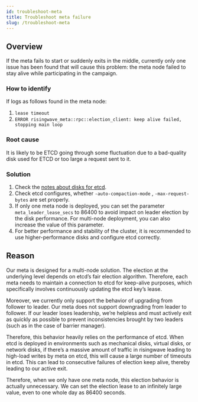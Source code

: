 ```yaml
---
id: troubleshoot-meta
title: Troubleshoot meta failure
slug: /troubleshoot-meta
---
```


## Overview

If the meta fails to start or suddenly exits in the middle, currently only one issue has been found that will cause this problem: the meta node failed to stay alive while participating in the campaign.

### How to identify

If logs as follows found in the meta node:

1. `lease timeout`
2. `ERROR risingwave_meta::rpc::election_client: keep alive failed, stopping main loop`

### Root cause

It is likely to be ETCD going through some fluctuation due to a bad-quality disk used for ETCD or too large a request sent to it.

### Solution

1. Check the [notes about disks for etcd](/deploy/hardware-requirements.md#etcd).
2. Check etcd configures, whether `-auto-compaction-mode` , `-max-request-bytes` are set properly.
3. If only one meta node is deployed, you can set the parameter `meta_leader_lease_secs` to 86400 to avoid impact on leader election by the disk performance. For multi-node deployment, you can also increase the value of this parameter.
4. For better performance and stability of the cluster, it is recommended to use higher-performance disks and configure etcd correctly.

## Reason

Our meta is designed for a multi-node solution. The election at the underlying level depends on etcd’s fair election algorithm. Therefore, each meta needs to maintain a connection to etcd for keep-alive purposes, which specifically involves continuously updating the etcd key’s lease.

Moreover, we currently only support the behavior of upgrading from follower to leader. Our meta does not support downgrading from leader to follower. If our leader loses leadership, we’re helpless and must actively exit as quickly as possible to prevent inconsistencies brought by two leaders (such as in the case of barrier manager).

Therefore, this behavior heavily relies on the performance of etcd. When etcd is deployed in environments such as mechanical disks, virtual disks, or network disks, if there’s a massive amount of traffic in risingwave leading to high-load writes by meta on etcd, this will cause a large number of timeouts in etcd. This can lead to consecutive failures of election keep alive, thereby leading to our active exit.

Therefore, when we only have one meta node, this election behavior is actually unnecessary. We can set the election lease to an infinitely large value, even to one whole day as 86400 seconds.